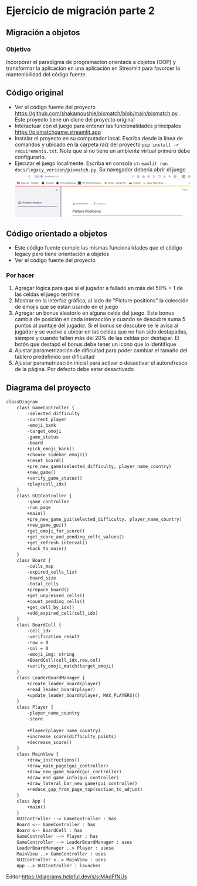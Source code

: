 # Ejercicio de migración parte 2

## Migración a objetos

### Objetivo

Incorporar el paradigma de programación orientada a objetos (OOP) y transformar la aplicación en una aplicación en
Streamlit
para favorcer la mantenibilidad del código fuente.

## Código original

* Ver el código fuente del proyecto https://github.com/shakamoushie/pixmatch/blob/main/pixmatch.py . Este proyecto tiene
  un clone del proyecto original
* Interactuar con el juego para entener las funcionalidades principales https://pixmatchgame.streamlit.app
* Instalar el proyecto en su computador local. Escriba desde la línea de comandos y ubicado en la carpeta raíz del
  proyecto `pip install -r requirements.txt`. Note que si no tiene un ambiente virtual primero debe configurarlo.
* Ejecutar el juego localmente. Escriba en consola `streamlit run docs/legacy_version/pixmatch.py`. Su navegador debería abrir el juego
  ![img.png](docs/img/ejecucion.png)

## Código orientado a objetos
* Este código fuente cumple las mismas funcionalidades que el código legacy pero tiene orientación a objetos
* Ver el código fuente del proyecto

### Por hacer
1. Agregar lógica para que si el jugador a fallado en más del 50% + 1 de las celdas el juego termine
2. Mostrar en la interfaz gráfica, al lado de "Picture positions" la colección de emojis que se estan usando en el juego
3. Agregar un bonus aleatorio en alguna celda del juego. Este bonus cambia de posición en cada interacción y cuando se descubre suma 5 puntos al puntaje del jugador. Si el bonus se descubre se le avisa al jugador y se vuelve a ubicar en las celdas que no han sido destapadas, siempre y cuando falten más del 20% de las celdas por destapar. El botón que destapó el bonus debe tener un icono que lo identifique
4. Ajustar parametrización de dificultad para poder cambiar el tamaño del tablero predefinido por dificultad
5. Ajustar parametrización inicial para activar o desactivar el autorefresco de la página. Por defecto debe estar desactivado



## Diagrama del proyecto
```mermaid
classDiagram
    class GameController {
        -selected_difficulty
        -current_player
        -emoji_bank
        -target_emoji
        -game_status
        -board
        +pick_emoji_bank()
        +choose_sidebar_emoji()
        +reset_board()
        +pre_new_game(selected_difficulty, player_name_country)
        +new_game()
        +verify_game_status()
        +play(cell_idx)
    }
    class GUIController {
        -game_controller
        -run_page
        +main()
        +pre_new_game_gui(selected_difficulty, player_name_country)
        +new_game_gui()
        +get_emoji_for_score()
        +get_score_and_pending_cells_values()
        +get_refresh_interval()
        +back_to_main()
    }
    class Board {
        -cells_map
        -expired_cells_list
        -board_size
        -total_cells 
        +prepare_board()
        +get_unpressed_cells()
        +count_pending_cells()
        +get_cell_by_idx()
        +add_expired_cell(cell_idx)
    }
    class BoardCell {
        -cell_idx
        -verification_result
        -row = 0
        -col = 0
        -emoji_img: string
        +BoardCell(cell_idx,row,col)
        +verify_emoji_match(target_emoji)
    }
    class LeaderBoardManager {
        +create_leader_board(player)
        +read_leader_board(player)
        +update_leader_board(player, MAX_PLAYERS)()
    }
    class Player {
        -player_name_country
        -score
        
        +Player(player_name_country)
        +increase_score(difficulty_points)
        +decrease_score()
    }
    class MainView {
        +draw_instructions()
        +draw_main_page(gui_controller)
        +draw_new_game_board(gui_controller)
        +draw_end_game_info(gui_controller)
        +draw_lateral_bar_new_game(gui_controller)
        +reduce_gap_from_page_top(section_to_adjust)
    }
    class App {
        +main()
    }
    GUIController --> GameController : has
    Board <-- GameController : has
    Board o-- BoardCell : has
    GameController --> Player : has
    GameController --> LeaderBoardManager : uses
    LeaderBoardManager ..> Player : usesa
    MainView ..> GameController : uses
    GUIController <..> MainView : uses
    App ..> GUIController : launches
```
Editor:https://diagrams.helpful.dev/s/s:MAdFfNUs